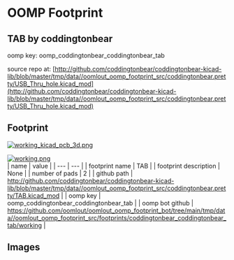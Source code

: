 # OOMP Footprint  
## TAB  by coddingtonbear  
  
oomp key: oomp_coddingtonbear_coddingtonbear_tab  
  
source repo at: [http://github.com/coddingtonbear/coddingtonbear-kicad-lib/blob/master/tmp/data//oomlout_oomp_footprint_src/coddingtonbear.pretty/USB_Thru_hole.kicad_mod](http://github.com/coddingtonbear/coddingtonbear-kicad-lib/blob/master/tmp/data//oomlout_oomp_footprint_src/coddingtonbear.pretty/USB_Thru_hole.kicad_mod)  
## Footprint  
  
[![working_kicad_pcb_3d.png](working_kicad_pcb_3d_600.png)](working_kicad_pcb_3d.png)  
  
[![working.png](working_600.png)](working.png)  
| name | value | 
| --- | --- | 
| footprint name | TAB | 
| footprint description | None | 
| number of pads | 2 | 
| github path | http://github.com/coddingtonbear/coddingtonbear-kicad-lib/blob/master/tmp/data//oomlout_oomp_footprint_src/coddingtonbear.pretty/TAB.kicad_mod | 
| oomp key | oomp_coddingtonbear_coddingtonbear_tab | 
| oomp bot github | https://github.com/oomlout/oomlout_oomp_footprint_bot/tree/main/tmp/data//oomlout_oomp_footprint_src/footprints/coddingtonbear_coddingtonbear_tab/working | 
## Images  
